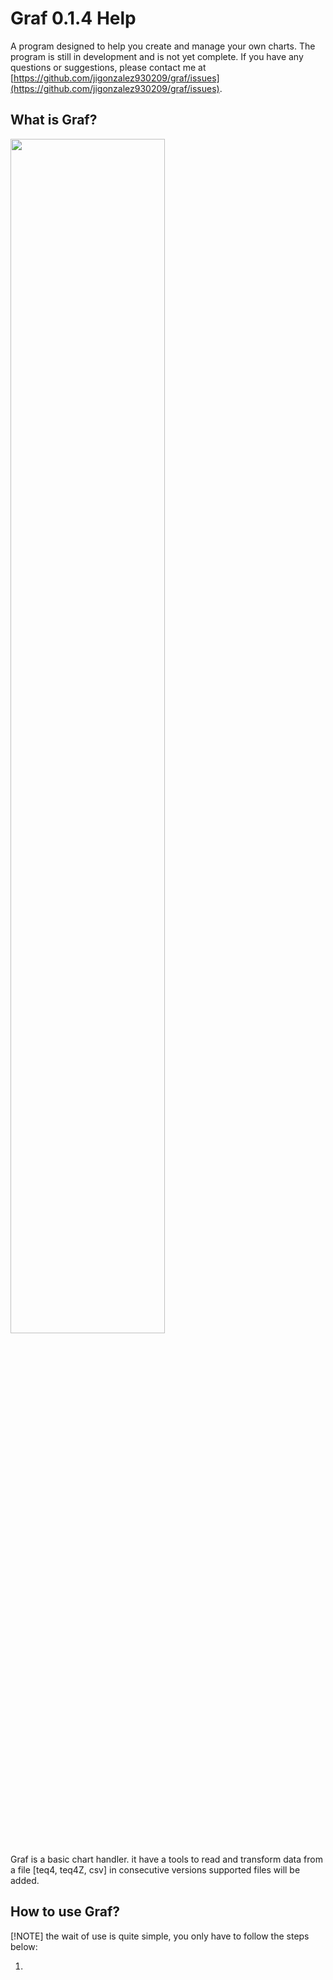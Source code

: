 # Graf 0.1.4 Help

A program designed to help you create and manage your own charts. The program is still in development and is not yet complete. If you have any questions or suggestions, please contact me at [https://github.com/jigonzalez930209/graf/issues](https://github.com/jigonzalez930209/graf/issues).

## What is Graf?

<img src='/img/complete-img.png'  width='70%' height='70%' />

Graf is a basic chart handler. it have a tools to read and transform data from a file [teq4, teq4Z, csv] in consecutive versions supported files will be added.

## How to use Graf?

[!NOTE]
the wait of use is quite simple, you only have to follow the steps below:

1.
